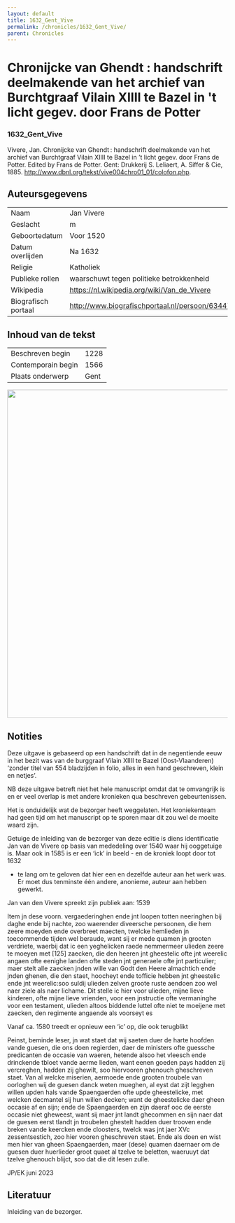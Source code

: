 ```yaml
---
layout: default
title: 1632_Gent_Vive
permalink: /chronicles/1632_Gent_Vive/
parent: Chronicles
--- 
```



# Chronĳcke van Ghendt : handschrift deelmakende van het archief van Burchtgraaf Vilain XIIII te Bazel in 't licht gegev. door Frans de Potter 

### 1632_Gent_Vive 

Vivere, Jan. Chronĳcke van Ghendt : handschrift deelmakende van het archief van Burchtgraaf Vilain XIIII te Bazel in ’t licht gegev. door Frans de Potter. Edited by Frans de Potter. Gent: Drukkerij S. Leliaert, A. Siffer & Cie, 1885. http://www.dbnl.org/tekst/vive004chro01_01/colofon.php. 

## Auteursgegevens 

| | | 
| --------------- | --------------- | 
| Naam | Jan Vivere | 
| Geslacht | m | 
| Geboortedatum | Voor  1520 | 
| Datum overlijden | Na 1632 | 
| Religie | Katholiek | 
| Publieke rollen | waarschuwt tegen politieke betrokkenheid | 
| Wikipedia | https://nl.wikipedia.org/wiki/Van_de_Vivere | 
| Biografisch portaal | http://www.biografischportaal.nl/persoon/63447191 | 

## Inhoud van de tekst 

| | | 
| --------------- | --------------- | 
| Beschreven begin | 1228 | 
| Contemporain begin | 1566 | 
| Plaats onderwerp | Gent | 

[<img src="..\..\barplots_chronicles\1632_Gent_Vive.jpg" width="750"/>](..\..\barplots_chronicles\1632_Gent_Vive.jpg) 

## Notities 

Deze uitgave is gebaseerd op een handschrift dat in de negentiende eeuw in het bezit was van de burggraaf Vilain XIIII te Bazel (Oost-Vlaanderen) ‘zonder titel van 554
bladzijden in folio, alles in een hand geschreven, klein en netjes’.

NB deze uitgave betreft niet het hele manuscript omdat dat te omvangrijk is en
er veel overlap is met andere kronieken qua beschreven gebeurtenissen.

Het is onduidelijk wat de bezorger heeft weggelaten. Het kroniekenteam had
geen tijd om het manuscript op te sporen maar dit zou wel de moeite waard
zijn.

Getuige de inleiding van de bezorger van deze editie is diens identificatie
Jan van de Vivere op basis van mededeling over 1540 waar hij ooggetuige is.
Maar ook in 1585 is er een ‘ick’ in beeld - en de kroniek loopt door tot 1632
- te lang om te geloven dat hier een en dezelfde auteur aan het werk was. Er
moet dus tenminste één andere, anonieme, auteur aan hebben gewerkt.

Jan van den Vivere spreekt zijn publiek aan: 1539

Item jn dese voorn. vergaederinghen ende jnt loopen totten neeringhen bij
daghe ende bij nachte, zoo waerender diveersche persoonen, die hem zeere
moeyden ende overbreet maecten, twelcke hemlieden jn toecommende tijden wel
beraude, want sij er mede quamen jn grooten verdriete, waerbij dat ic een
yeghelicken raede nemmermeer ulieden zeere te moeyen met [125] zaecken, die
den heeren jnt gheestelic ofte jnt weerelic angaen ofte eenighe landen ofte
steden jnt generaele ofte jnt particulier; maer stelt alle zaecken jnden wille
van Godt den Heere almachtich ende jnden ghenen, die den staet, hoocheyt ende
tofficie hebben jnt gheestelic ende jnt weerelic:soo suldij ulieden zelven
groote ruste aendoen zoo wel naer ziele als naer lichame. Dit stelle ic hier
voor ulieden, mijne lieve kinderen, ofte mijne lieve vrienden, voor een
jnstructie ofte vermaninghe voor een testament, ulieden altoos biddende luttel
ofte niet te moeijene met zaecken, den regimente angaende als voorseyt es

Vanaf ca. 1580 treedt er opnieuw een ‘ic’ op, die ook terugblikt

Peinst, beminde leser, jn wat staet dat wij saeten duer de harte hoofden vande
guesen, die ons doen regierden, daer de ministers ofte guessche predicanten de
occasie van waeren, hetende alsoo het vleesch ende drinckende tbloet vande
aerme lieden, want eenen goeden pays hadden zij vercreghen, hadden zij
ghewilt, soo hiervooren ghenouch gheschreven staet. Van al welcke miserien,
aermoede ende grooten troubele van oorloghen wij de guesen danck weten
mueghen, al eyst dat zijt legghen willen upden hals vande Spaengaerden ofte
upde gheestelicke, met welcken decmantel sij hun willen decken; want de
gheestelicke daer gheen occasie af en sijn; ende de Spaengaerden en zijn
daeraf ooc de eerste occasie niet gheweest, want sij maer jnt landt ghecommen
en sijn naer dat de guesen eerst tlandt jn troubelen ghestelt hadden duer
trooven ende breken vande keercken ende cloosters, twelck was jnt jaer XVc
zessentsestich, zoo hier vooren gheschreven staet. Ende als doen en wist men
hier van gheen Spaengaerden, maer (dese) quamen daernaer om de guesen duer
huerlieder groot quaet al tzelve te beletten, waeruuyt dat tzelve ghenouch
blijct, soo dat die dit lesen zulle.

JP/EK  juni 2023



## Literatuur 
Inleiding van de bezorger.

